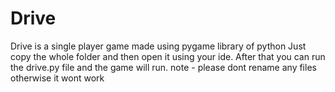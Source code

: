 # Drive
Drive is a single player game made using pygame library of python
Just copy the whole folder and then open it using your ide.
After that you can run the drive.py file and the game will run.
note - please dont rename any files otherwise it wont work
